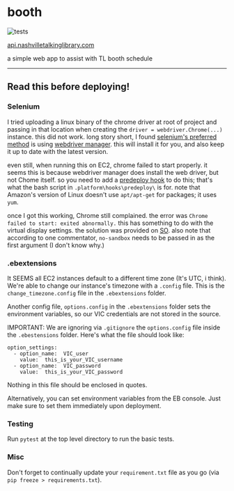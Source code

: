 # booth

![tests](https://github.com/Nashville-Public-Library/booth/actions/workflows/main.yml/badge.svg)

[api.nashvilletalkinglibrary.com](http://api.nashvilletalkinglibrary.com)

 a simple web app to assist with TL booth schedule

 ----

 ## Read this before deploying!

 ### Selenium

 I tried uploading a linux binary of the chrome driver at root of project and passing in that location when creating the `driver = webdriver.Chrome(...)` instance. this did not work. long story short, I found [selenium's preferred method](https://www.selenium.dev/documentation/webdriver/getting_started/install_drivers/#1-driver-management-software) is using [webdriver manager](https://github.com/SergeyPirogov/webdriver_manager). this will install it for you, and also keep it up to date with the latest version.

 even still, when running this on EC2, chrome failed to start properly. it seems this is because webdriver manager does install the web driver, but not Chome itself. so you need to add a [predeploy hook](https://docs.aws.amazon.com/elasticbeanstalk/latest/dg/platforms-linux-extend.html) to do this; that's what the bash script in `.platform\hooks\predeploy\` is for. note that Amazon's version of Linux doesn't use `apt/apt-get` for packages; it uses `yum`.

 once I got this working, Chrome still complained. the error was `Chrome failed to start: exited abnormally.` this has something to do with the virtual display settings. the solution was provided on [SO](https://stackoverflow.com/questions/22424737/unknown-error-chrome-failed-to-start-exited-abnormally). also note that according to one commentator, `no-sandbox` needs to be passed in as the first argument (I don't know why.)

 ### .ebextensions

 It SEEMS all EC2 instances default to a different time zone (It's UTC, i think). We're able to change our instance's timezone with a `.config` file. This is the `change_timezone.config` file in the `.ebextensions` folder.

 Another config file, `options.config` in the `.ebextensions` folder sets the environment variables, so our VIC credentials are not stored in the source.

 IMPORTANT: We are ignoring via `.gitignore` the `options.config` file inside the `.ebestensions` folder. Here's what the file should look like:

    option_settings:
      - option_name:  VIC_user
        value:  this_is_your_VIC_username
      - option_name:  VIC_password
        value:  this_is_your_VIC_password

Nothing in this file should be enclosed in quotes.

Alternatively, you can set environment variables from the EB console. Just make sure to set them immediately upon deployment.

### Testing
Run `pytest` at the top level directory to run the basic tests.

### Misc

Don't forget to continually update your `requirement.txt` file as you go (via `pip freeze > requirements.txt`).
